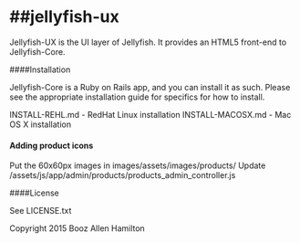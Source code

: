 ##jellyfish-ux
============

Jellyfish-UX is the UI layer of Jellyfish.  It provides an HTML5 front-end to Jellyfish-Core.

####Installation

Jellyfish-Core is a Ruby on Rails app, and you can install it as such.  Please see the appropriate installation
guide for specifics for how to install.

INSTALL-REHL.md - RedHat Linux installation
INSTALL-MACOSX.md - Mac OS X installation

#### Adding product icons

Put the 60x60px images in images/assets/images/products/
Update /assets/js/app/admin/products/products_admin_controller.js

####License

See LICENSE.txt

Copyright 2015 Booz Allen Hamilton
